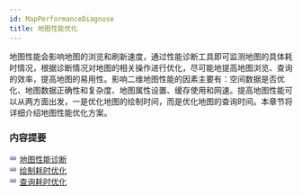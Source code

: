 ```yaml
---
id: MapPerformanceDiagnose
title: 地图性能优化
---
```

地图性能会影响地图的浏览和刷新速度，通过性能诊断工具即可监测地图的具体耗时情况，根据诊断情况对地图的相关操作进行优化，尽可能地提高地图浏览、查询的效率，提高地图的易用性。影响二维地图性能的因素主要有：空间数据是否优化、地图数据正确性和复杂度、地图属性设置、缓存使用和网速。提高地图性能可以从两方面出发，一是优化地图的绘制时间，而是优化地图的查询时间。本章节将详细介绍地图性能优化方案。

###  内容提要

![](../../img/smalltitle.png) [地图性能诊断](MapDiagnose)  
![](../../img/smalltitle.png) [绘制耗时优化](OptimizationDrawTime)  
![](../../img/smalltitle.png) [查询耗时优化](OptimizationQueryTime)

  

 

